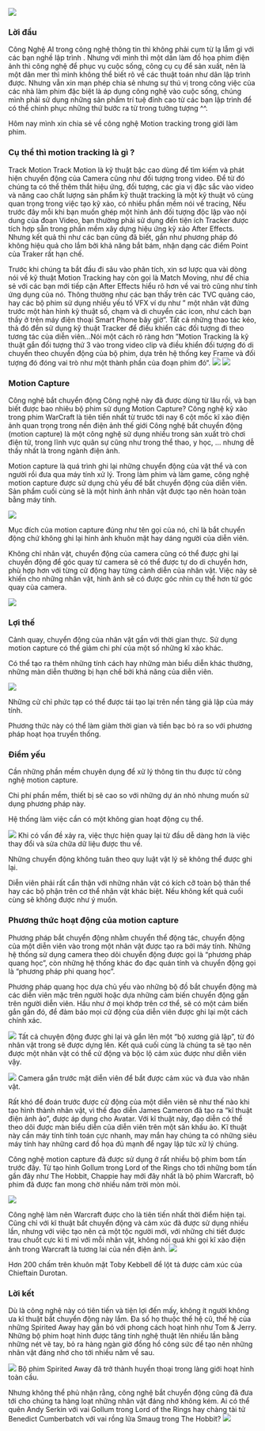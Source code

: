 ![](https://images.viblo.asia/c3f8191f-84df-41ac-9ebe-cda52487354e.jpg)
### Lời đầu
Công Nghệ AI trong công nghệ thông tin thì không phải cụm từ lạ lẫm gì với các bạn nghề lập trình .
Nhưng với mình thì một dân làm đồ họa phim điện ảnh thì công nghệ để phục vụ cuộc sống, công cụ cụ để sản xuất, nên là một dân mer thì mình không thể biết rõ về các thuật toán như dân lập trình được. 
Nhưng vẫn xin mạn phép chia sẻ nhưng sự thú vị trong công việc của các nhà làm phim đặc biệt là áp dụng công nghệ vào cuộc sống, chúng mình phải sử dụng những sản phẩm trí tuệ đỉnh cao từ các bạn lập trình để có thể chinh phục những thứ bước ra từ trong tưởng tượng ^^.

Hôm nay mình xin chia sẻ về công nghệ Motion tracking trong giới làm phim.
### Cụ thể thì motion tracking là gì ? 
Track Motion
Track Motion là kỹ thuật bậc cao dùng để tìm kiếm và phát hiện chuyển động của Camera cũng như đối tượng trong video. Để từ đó chúng ta có thể thêm thắt hiệu ứng, đối tượng, các gia vị đặc sắc vào video và nâng cao chất lượng sản phẩm
kỹ thuật tracking là một kỹ thuật vô cùng quan trọng trong việc tạo kỹ xảo, có nhiều phần mềm nói về tracing,
Nếu trước đây mỗi khi bạn muốn ghép một hình ảnh đối tượng độc lập vào nội dung của đoạn Video, bạn thường phải sử dụng đến tiện ích Tracker được tích hợp sẵn trong phần mềm xây dựng hiệu ứng kỹ xảo After Effects. Nhưng kết quả thì như các bạn cũng đã biết, gần như phương pháp đó không hiệu quả cho lắm bởi khả năng bắt bám, nhận dạng các điểm Point của Traker rất hạn chế.

Trước khi chúng ta bắt đầu đi sâu vào phân tích, xin sơ lược qua vài dòng nói về kỹ thuật Motion Tracking hay còn gọi là Match Moving, như để chia sẻ với các bạn mới tiếp cận After Effects hiểu rõ hơn về vai trò cũng như tính ứng dụng của nó. Thông thường như các bạn thấy trên các TVC quảng cáo, hay các bộ phim sử dụng nhiều yếu tố VFX ví dụ như ” một nhân vật đứng trước một hàn hình kỹ thuật số, chạm và di chuyển các icon, như cách bạn thấy ở trên máy điện thoại Smart Phone bây giờ”. Tất cả những thao tác kéo, thả đó đền sử dụng kỹ thuật Tracker để điều khiển các đối tượng đi theo tương tác của diễn viên…Nói một cách rõ ràng hơn ”Motion Tracking là kỹ thuật gắn đối tượng thứ 3 vào trong video clip và điều khiển đối tượng đó di chuyển theo chuyển động của bộ phim, dựa trên hệ thống key Frame và đối tượng đó đóng vai trò như một thành phần của đoạn phim đó“.
![](https://images.viblo.asia/f94795ea-d493-4569-8c16-adea3a5dd5f5.jpg)
![](https://images.viblo.asia/a5c7ae94-de50-4824-a1a3-93fc70c0d8f5.jpg)

### Motion Capture
Công nghệ bắt chuyển động
Công nghệ này đã được dùng từ lâu rồi, và bạn biết được bao nhiêu bộ phim sử dụng Motion Capture?
Công nghệ kỹ xảo trong phim WarCraft là tiên tiến nhất từ trước tới nay
6 cột mốc kĩ xảo điện ảnh quan trọng trong nền điện ảnh thế giới
Công nghệ bắt chuyển động (motion capture) là một công nghệ sử dụng nhiều trong sản xuất trò chơi điện tử, trong lĩnh vực quân sự cũng như trong thể thao, y học, … nhưng dễ thấy nhất là trong ngành điện ảnh.

Motion capture là quá trình ghi lại những chuyển động của vật thể và con người rồi đưa qua máy tính xử lý. Trong làm phim và làm game, công nghệ motion capture được sử dụng chủ yếu để bắt chuyển động của diễn viên. Sản phẩm cuối cùng sẽ là một hình ảnh nhân vật được tạo nên hoàn toàn bằng máy tính.

![](https://images.viblo.asia/ced5673d-1e3f-4e51-b466-5a1328fb84e2.jpg)

Mục đích của motion capture đúng như tên gọi của nó, chỉ là bắt chuyển động chứ không ghi lại hình ảnh khuôn mặt hay dáng người của diễn viên.

Không chỉ nhân vật, chuyển động của camera cũng có thể được ghi lại chuyển động để góc quay từ camera sẽ có thể được tự do di chuyển hơn, phù hợp hơn với từng cử động hay từng cảnh diễn của nhân vật. Việc này sẽ khiến cho những nhân vật, hình ảnh sẽ có được góc nhìn cụ thể hơn từ góc quay của camera.

![](https://images.viblo.asia/b610a7f7-af92-4590-8456-1a685597051c.jpg)
### Lợi thế

Cảnh quay, chuyển động của nhân vật gần với thời gian thực. Sử dụng motion capture có thể giảm chi phí của một số những kĩ xảo khác.

Có thể tạo ra thêm những tính cách hay những màn biểu diễn khác thường, những màn diễn thường bị hạn chế bởi khả năng của diễn viên.

![](https://images.viblo.asia/8263b21e-771d-443e-b1d6-f025c4f5687c.gif)

Những cử chỉ phức tạp có thể được tái tạo lại trên nền tảng giả lập của máy tính.

Phương thức này có thể làm giảm thời gian và tiền bạc bỏ ra so với phương pháp hoạt họa truyền thống.

### Điểm yếu

Cần những phần mềm chuyên dụng để xử lý thông tin thu được từ công nghệ motion capture.

Chi phí phần mềm, thiết bị sẽ cao so với những dự án nhỏ nhưng muốn sử dụng phương pháp này.

Hệ thống làm việc cần có một không gian hoạt động cụ thể.


![](https://images.viblo.asia/613de2a4-2542-4ae9-828b-a1fc4ff6e305.gif)
Khi có vấn đề xảy ra, việc thực hiện quay lại từ đầu dễ dàng hơn là việc thay đổi và sửa chữa dữ liệu được thu về.

Những chuyển động không tuân theo quy luật vật lý sẽ không thể được ghi lại.

Diễn viên phải rất cẩn thận với những nhân vật có kích cỡ toàn bộ thân thể hay các bộ phận trên cơ thể nhân vật khác biệt. Nếu không kết quả cuối cùng sẽ không được như ý muốn.

### Phương thức hoạt động của motion capture

Phương pháp bắt chuyển động nhằm chuyển thể động tác, chuyển động của một diễn viên vào trong một nhân vật được tạo ra bởi máy tính. Những hệ thống sử dụng camera theo dõi chuyển động được gọi là “phương pháp quang học”, còn những hệ thống khác đo đạc quán tính và chuyển động gọi là “phương pháp phi quang học”.

Phương pháp quang học dựa chủ yếu vào những bộ đồ bắt chuyển động mà các diễn viên mặc trên người hoặc dựa những cảm biến chuyển động gắn trên người diễn viên. Hầu như ở mọi khớp trên cơ thể, sẽ có một cảm biến gắn gần đó, để đảm bảo mọi cử động của diễn viên được ghi lại một cách chính xác.


![](https://images.viblo.asia/308e576d-e340-46a7-b839-011433137da1.PNG)
Tất cả chuyện động được ghi lại và gắn lên một “bộ xương giả lập”, từ đó nhân vật trong sẽ được dựng lên. Kết quả cuối cùng là chúng ta sẽ tạo nên được một nhân vật có thể cử động và bộc lộ cảm xúc được như diễn viên vậy.

![](https://images.viblo.asia/454b389f-744e-429e-bc96-545e1e455bb9.jpg)
Camera gắn trước mặt diễn viên để bắt được cảm xúc và đưa vào nhân vật.


Rất khó để đoán trước được cử động của một diễn viên sẽ như thế nào khi tạo hình thành nhân vật, vì thế đạo diễn James Cameron đã tạo ra “kĩ thuật điện ảnh ảo”, được áp dụng cho Avatar. Với kĩ thuật này, đạo diễn có thể theo dõi được màn biểu diễn của diễn viên trên một sân khấu ảo. Kĩ thuật này cần máy tính tính toán cực nhanh, may mắn hay chúng ta có những siêu máy tính hay những card đồ họa đủ mạnh để ngay lập tức xử lý chúng.

Công nghệ motion capture đã được sử dụng ở rất nhiều bộ phim bom tấn trước đây. Từ tạo hình Gollum trong Lord of the Rings cho tới những bom tấn gần đây như The Hobbit, Chappie hay mới đây nhất là bộ phim Warcraft, bộ phim đã được fan mong chờ nhiều năm trời mòn mỏi.

![](https://images.viblo.asia/9fbc037e-d0d2-489f-981a-41d2f7f45bed.jpg)

Công nghệ làm nên Warcraft được cho là tiên tiến nhất thời điểm hiện tại. Cũng chỉ với kĩ thuật bắt chuyển động và cảm xúc đã được sử dụng nhiều lần, nhưng với việc tạo nên cả một tộc người mới, với những chi tiết được trau chuốt cực kì tỉ mỉ với mỗi nhân vật, không nói quá khi gọi kĩ xảo điện ảnh trong Warcraft là tương lai của nền điện ảnh.
![](https://images.viblo.asia/866c2805-6710-44e0-a7d2-8cc7e61b5659.jpg)

Hơn 200 chấm trên khuôn mặt Toby Kebbell để lột tả được cảm xúc của Chieftain Durotan.



### Lời kết

Dù là công nghệ này có tiên tiến và tiện lợi đến mấy, không ít người không ưa kĩ thuật bắt chuyển động này lắm. Đa số họ thuộc thế hệ cũ, thế hệ của những Spirited Away hay gắn bó với phong cách hoạt hình như Tom & Jerry. Những bộ phim hoạt hình được tăng tính nghệ thuật lên nhiều lần bằng những nét vẽ tay, bỏ ra hàng ngàn giờ đồng hồ công sức để tạo nên những nhân vật đáng nhớ cho tới nhiều năm về sau.

![](https://images.viblo.asia/cbdcab2b-fa5c-49c4-a8bc-2fd202462113.jpg)
Bộ phim Spirited Away đã trở thành huyền thoại trong làng giới hoạt hình toàn cầu.



Nhưng không thể phủ nhận rằng, công nghệ bắt chuyển động cũng đã đưa tới cho chúng ta hàng loạt những nhân vật đáng nhớ không kém. Ai có thể quên Andy Serkin với vai Gollum trong Lord of the Rings hay chàng tài tử Benedict Cumberbatch với vai rồng lửa Smaug trong The Hobbit?
![](https://images.viblo.asia/d5c28054-8aa7-4a61-bbc4-d3ba1c996cb0.gif)